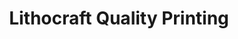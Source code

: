 ---
title: "Lithocraft Quality Printing"
url: /port-orange/lithocraft-quality-printing/
shop: Kopieren
---